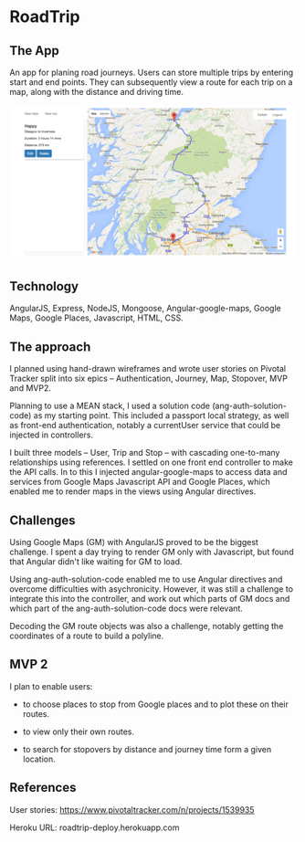 # RoadTrip

## The App

An app for planing road journeys. Users can store multiple trips by entering start and end points. They can subsequently view a route for each trip on a map, along with the distance and driving time.


![alt tag](public/images/roadTrip-3.jpg)


## Technology

AngularJS, Express, NodeJS, Mongoose, Angular-google-maps, Google Maps, Google Places, Javascript, HTML, CSS.


## The approach

I planned using hand-drawn wireframes and wrote user stories on Pivotal Tracker split into six epics – Authentication, Journey, Map, Stopover, MVP and MVP2.

Planning to use a MEAN stack, I used a solution code (ang-auth-solution-code) as my starting point. This included a passport local strategy, as well as front-end authentication, notably a currentUser service that could be injected in controllers.

I built three models – User, Trip and Stop – with cascading one-to-many relationships using references. I settled on one front end controller to make the API calls. In to this I injected angular-google-maps to access data and services from Google Maps Javascript API and Google Places, which enabled me to render maps in the views using Angular directives.


## Challenges

Using Google Maps (GM) with AngularJS proved to be the biggest challenge. I spent a day trying to render GM only with Javascript, but found that Angular didn't like waiting for GM to load. 

Using ang-auth-solution-code enabled me to use Angular directives and overcome difficulties with asychronicity. However, it was still a challenge to integrate this into the controller, and work out which parts of GM docs and which part of the ang-auth-solution-code docs were relevant.

Decoding the GM route objects was also a challenge, notably getting the coordinates of a route to build a polyline.


## MVP 2

I plan to enable users:

* to choose places to stop from Google places and to plot these on their routes.

* to view only their own routes.

* to search for stopovers by distance and journey time form a given location.


## References

User stories: https://www.pivotaltracker.com/n/projects/1539935

Heroku URL: roadtrip-deploy.herokuapp.com